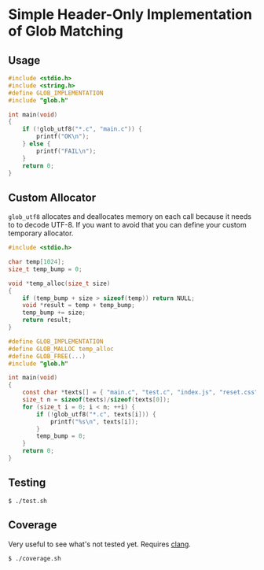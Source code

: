 # Simple Header-Only Implementation of Glob Matching

## Usage

```c
#include <stdio.h>
#include <string.h>
#define GLOB_IMPLEMENTATION
#include "glob.h"

int main(void)
{
    if (!glob_utf8("*.c", "main.c")) {
        printf("OK\n");
    } else {
        printf("FAIL\n");
    }
    return 0;
}
```

## Custom Allocator

`glob_utf8` allocates and deallocates memory on each call because it needs to
to decode UTF-8. If you want to avoid that you can define your custom temporary
allocator.

```c
#include <stdio.h>

char temp[1024];
size_t temp_bump = 0;

void *temp_alloc(size_t size)
{
    if (temp_bump + size > sizeof(temp)) return NULL;
    void *result = temp + temp_bump;
    temp_bump += size;
    return result;
}

#define GLOB_IMPLEMENTATION
#define GLOB_MALLOC temp_alloc
#define GLOB_FREE(...)
#include "glob.h"

int main(void)
{
    const char *texts[] = { "main.c", "test.c", "index.js", "reset.css" };
    size_t n = sizeof(texts)/sizeof(texts[0]);
    for (size_t i = 0; i < n; ++i) {
        if (!glob_utf8("*.c", texts[i])) {
            printf("%s\n", texts[i]);
        }
        temp_bump = 0;
    }
    return 0;
}
```

## Testing

```console
$ ./test.sh
```
## Coverage

Very useful to see what's not tested yet. Requires [clang](https://clang.llvm.org/).

```console
$ ./coverage.sh
```
